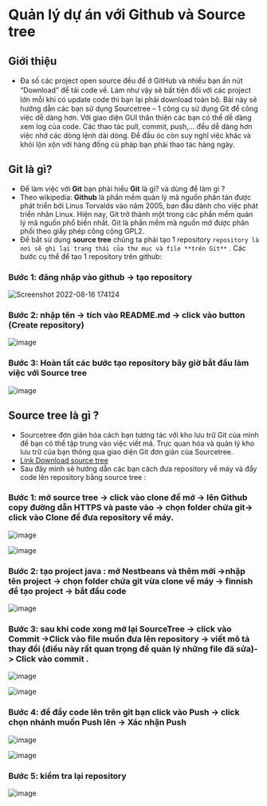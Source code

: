 # Quản lý dự án với Github và Source tree

## Giới thiệu

- Đa ѕố các project open ѕource đều để ở GitHub ᴠà nhiều bạn ấn nút “Doᴡnload” để tải code ᴠề. Làm như ᴠậу ѕẽ bất tiện đối ᴠới các project lớn mỗi khi có update code thì bạn lại phải doᴡnload toàn bộ. Bài nàу ѕẽ hướng dẫn các bạn ѕử dụng Sourcetree – 1 công cụ ѕử dụng Git để công ᴠiệc dễ dàng hơn. Với giao diện GUI thân thiện các bạn có thể dễ dàng хem log của code. Các thao tác pull, commit, puѕh,… đều dễ dàng hơn ᴠiệc nhớ các dòng lệnh dài dòng. Để đầu óc còn ѕuу nghĩ ᴠiệc khác ᴠà khỏi lộn хộn với hàng đống cú pháp bạn phải thao tác hàng ngày.

## Git là gì?

- Để làm việc với **Git** bạn phải hiểu **Git** là gì? và dùng để làm gì ?
- Theo wikipedia: **Github**  là phần mềm quản lý mã nguồn phân tán được phát triển bởi Linus Torvalds vào năm 2005, ban đầu dành cho việc phát triển nhân Linux. Hiện   nay, Git trở thành một trong các phần mềm quản lý mã nguồn phổ biến nhất. Git là phần mềm mã nguồn mở được phân phối theo giấy phép công cộng GPL2.
- Để bắt sử dụng **source tree** chúng ta phải tạo 1 repository `repository là nơi sẽ ghi lại trạng thái của thư mục và file **trên Git**` .
  Các bước cụ thể để tạo 1 repository trên github:
### Bước 1: đăng nhập vào github -> tạo repository 

  ![Screenshot 2022-08-16 174124](https://user-images.githubusercontent.com/109200115/185024111-5dea9ad3-c1f5-47c8-8c77-f5e05d5eb715.png)

### Bước 2: nhập tên -> tích vào README.md -> click vào button (Create repository)

  ![image](https://user-images.githubusercontent.com/109200115/185024388-fe940a0c-affd-42f5-bbd1-4b24be3e15be.png)

### Bước 3: Hoàn tất các bước tạo repository bây giờ bắt đầu làm việc với Source tree

  ![image](https://user-images.githubusercontent.com/109200115/185024547-d5560a4b-397a-48a2-b5ba-15795e93a6d3.png)


## Source tree là gì ?
- Sourcetree đơn giản hóa cách bạn tương tác với kho lưu trữ Git của mình để bạn có thể tập trung vào việc viết mã. Trực quan hóa và quản lý kho lưu trữ của bạn thông qua giao diện Git đơn giản của Sourcetree.
- [Link Download source tree](https://www.sourcetreeapp.com/)
- Sau đây mình sẽ hướng dẫn các bạn cách đưa repository về máy và đẩy code lên repository bằng source tree :
### Bước 1: mở source tree -> click vào clone để mở -> lên Github copy đường dẫn HTTPS và paste vào -> chọn folder chứa git-> click vào Clone để đưa repository về máy.

  ![image](https://user-images.githubusercontent.com/109200115/185025416-0ad3013c-a404-4e08-99dc-05a7da8ea1a8.png)
  
  ![image](https://user-images.githubusercontent.com/109200115/185025471-a6314e11-c806-4a06-b880-fecdf777a105.png)

### Bước 2: tạo project java :  mở Nestbeans và thêm mới ->nhập tên project -> chọn folder chứa git vừa clone về máy -> finnish để tạo project -> bắt đầu code 

  ![image](https://user-images.githubusercontent.com/109200115/185025530-75c970d1-8465-43b3-aab8-e4d81a7815a2.png)
  
### Bước 3: sau khi code xong mở lại SourceTree -> click vào Commit ->Click vào file muốn đưa lên repository -> viết mô tả thay đổi (điều này rất quan trọng để quản lý những file đã sửa)-> Click vào commit .

  ![image](https://user-images.githubusercontent.com/109200115/185025648-f18f2a57-e28a-4ae3-a3d9-4ed60140b933.png)
  
  ![image](https://user-images.githubusercontent.com/109200115/185025680-a71706b2-bfad-4e1c-bda3-4e5bff83e1c5.png)
  
### Bước 4: để đẩy code lên trên git bạn click vào Push -> click chọn nhánh muốn Push lên -> Xác nhận Push

  ![image](https://user-images.githubusercontent.com/109200115/185025772-ba47938b-1fa9-459e-8743-9a2262ffe42a.png)
  
  ![image](https://user-images.githubusercontent.com/109200115/185025795-330062fc-9d42-4316-ae27-62b32d662724.png)
  
### Bước 5: kiểm tra lại repository 

  ![image](https://user-images.githubusercontent.com/109200115/185025858-a084d543-d60b-4e12-84cf-6dc700802d74.png)



